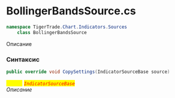 
# BollingerBandsSource.cs
```csharp
namespace TigerTrade.Chart.Indicators.Sources  
    class BollingerBandsSource
```

Описание

### Синтаксис
```csharp
public override void CopySettings(IndicatorSourceBase source)
```

<mark style="color:yellow;">`source`</mark> <mark style="color:red;">*`IndicatorSourceBase`*</mark>  
 *Описание*  
  

                    
                    